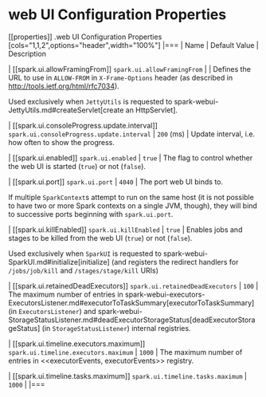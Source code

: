 # web UI Configuration Properties

[[properties]]
.web UI Configuration Properties
[cols="1,1,2",options="header",width="100%"]
|===
| Name
| Default Value
| Description

| [[spark.ui.allowFramingFrom]] `spark.ui.allowFramingFrom`
|
| Defines the URL to use in `ALLOW-FROM` in `X-Frame-Options` header (as described in http://tools.ietf.org/html/rfc7034).

Used exclusively when `JettyUtils` is requested to spark-webui-JettyUtils.md#createServlet[create an HttpServlet].

| [[spark.ui.consoleProgress.update.interval]] `spark.ui.consoleProgress.update.interval`
| `200` (ms)
| Update interval, i.e. how often to show the progress.

| [[spark.ui.enabled]] `spark.ui.enabled`
| `true`
| The flag to control whether the web UI is started (`true`) or not (`false`).

| [[spark.ui.port]] `spark.ui.port`
| `4040`
| The port web UI binds to.

If multiple ``SparkContext``s attempt to run on the same host (it is not possible to have two or more Spark contexts on a single JVM, though), they will bind to successive ports beginning with `spark.ui.port`.

| [[spark.ui.killEnabled]] `spark.ui.killEnabled`
| `true`
| Enables jobs and stages to be killed from the web UI (`true`) or not (`false`).

Used exclusively when `SparkUI` is requested to spark-webui-SparkUI.md#initialize[initialize] (and registers the redirect handlers for `/jobs/job/kill` and `/stages/stage/kill` URIs)

| [[spark.ui.retainedDeadExecutors]] `spark.ui.retainedDeadExecutors`
| `100`
| The maximum number of entries in spark-webui-executors-ExecutorsListener.md#executorToTaskSummary[executorToTaskSummary] (in `ExecutorsListener`) and spark-webui-StorageStatusListener.md#deadExecutorStorageStatus[deadExecutorStorageStatus] (in `StorageStatusListener`) internal registries.

| [[spark.ui.timeline.executors.maximum]] `spark.ui.timeline.executors.maximum`
| `1000`
| The maximum number of entries in <<executorEvents, executorEvents>> registry.

| [[spark.ui.timeline.tasks.maximum]] `spark.ui.timeline.tasks.maximum`
| `1000`
|
|===
